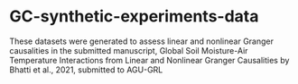 # GC-synthetic-experiments-data
These datasets were generated to assess linear and nonlinear Granger causalities in the submitted manuscript, Global Soil Moisture-Air Temperature Interactions from Linear and Nonlinear Granger Causalities by Bhatti et al., 2021, submitted to AGU-GRL
